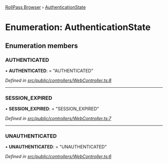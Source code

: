 [RollPass Browser](../README.md) › [AuthenticationState](authenticationstate.md)

# Enumeration: AuthenticationState

## Enumeration members

###  AUTHENTICATED

• **AUTHENTICATED**: = "AUTHENTICATED"

*Defined in [src/public/controllers/WebController.ts:8](https://github.com/RollPass/rollpass-js/blob/0cb2eb5/src/public/controllers/WebController.ts#L8)*

___

###  SESSION_EXPIRED

• **SESSION_EXPIRED**: = "SESSION_EXPIRED"

*Defined in [src/public/controllers/WebController.ts:7](https://github.com/RollPass/rollpass-js/blob/0cb2eb5/src/public/controllers/WebController.ts#L7)*

___

###  UNAUTHENTICATED

• **UNAUTHENTICATED**: = "UNAUTHENTICATED"

*Defined in [src/public/controllers/WebController.ts:6](https://github.com/RollPass/rollpass-js/blob/0cb2eb5/src/public/controllers/WebController.ts#L6)*
